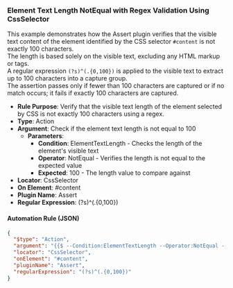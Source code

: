 ### Element Text Length NotEqual with Regex Validation Using CssSelector

This example demonstrates how the Assert plugin verifies that the visible text content of the element identified by the CSS selector `#content` is not exactly 100 characters.  
The length is based solely on the visible text, excluding any HTML markup or tags.  
A regular expression `(?s)^(.{0,100})` is applied to the visible text to extract up to 100 characters into a capture group.  
The assertion passes only if fewer than 100 characters are captured or if no match occurs; it fails if exactly 100 characters are captured.

- **Rule Purpose**: Verify that the visible text length of the element selected by CSS is not exactly 100 characters using a regex.  
- **Type**: Action  
- **Argument**: Check if the element text length is not equal to 100  
  - **Parameters**:  
    - **Condition**: ElementTextLength - Checks the length of the element's visible text  
    - **Operator**: NotEqual - Verifies the length is not equal to the expected value  
    - **Expected**: 100 - The length value to compare against  
- **Locator**: CssSelector  
- **On Element**: #content  
- **Plugin Name**: Assert  
- **Regular Expression**: (?s)^(.{0,100})

#### Automation Rule (JSON)

```json
{
  "$type": "Action",
  "argument": "{{$ --Condition:ElementTextLength --Operator:NotEqual --Expected:100}}",
  "locator": "CssSelector",
  "onElement": "#content",
  "pluginName": "Assert",
  "regularExpression": "(?s)^(.{0,100})"
}
```
